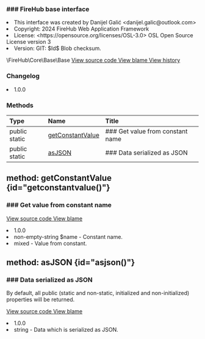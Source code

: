 <title># Base</title>

<code-block lang="php">
<![CDATA[interface Base]]>
</code-block>













### ### FireHub base interface



<deflist>
    <def title="Interface basic info:">
        <list><li>This interface was created by Danijel Galić &lt;danijel.galic@outlook.com&gt;</li><li>Copyright: 2024 FireHub Web Application Framework</li><li>License: &lt;https://opensource.org/licenses/OSL-3.0&gt; OSL Open Source License version 3</li><li>Version: GIT: $Id$ Blob checksum.</li></list>
    </def>
</deflist>

<deflist><def title="Fully Qualified Interface Name:">
        \FireHub\Core\Base\Base
    </def><def title="Source code:">
        <a href="https://github.com/The-FireHub-Project/Core/blob/develop-pre-alpha-m1/src/base/firehub.Base.php#L21">
            View source code
        </a>
    </def>
    <def title="Blame:">
        <a href="https://github.com/The-FireHub-Project/Core/blame/develop-pre-alpha-m1/src/base/firehub.Base.php">
            View blame
        </a>
    </def>
    <def title="History:">
        <a href="https://github.com/The-FireHub-Project/Core/commits/develop-pre-alpha-m1/src/base/firehub.Base.php">
            View history
        </a>
    </def></deflist>
### Changelog
<deflist>
    <def title="Version history:">
        <list><li>1.0.0</li></list>
    </def>
</deflist>


### Methods
| Type | Name | Title |
|:-----|:-----|:------|
|public static |<a href="#getconstantvalue()">getConstantValue</a>|### Get value from constant name|
|public static |<a href="#asjson()">asJSON</a>|### Data serialized as JSON|

## method: getConstantValue {id="getconstantvalue()"}

<code-block lang="php">
    <![CDATA[public static Base::getConstantValue(non-empty-string $name):mixed]]>
</code-block>













### ### Get value from constant name



<deflist><def title="Source code:">
                <a href="https://github.com/The-FireHub-Project/Core/blob/develop-pre-alpha-m1/src/base/firehub.Base.php#L33">
                    View source code
                </a>
            </def>
            <def title="Blame:">
                <a href="https://github.com/The-FireHub-Project/Core/blame/develop-pre-alpha-m1/src/base/firehub.Base.php#L33">
                    View blame
                </a>
            </def></deflist>
<deflist>
    <def title="Version history:">
        <list><li>1.0.0</li></list>
    </def>
</deflist>
<deflist>
    <def title="This method has parameters:">
        <list><li>non-empty-string <format style="bold">$name</format> - <format style="italic">
Constant name.
</format></li></list>
    </def>
</deflist>
<deflist>
    <def title="This method returns:">
        <list><li>mixed - <format style="italic">Value from constant.</format></li></list>
    </def>
</deflist>
## method: asJSON {id="asjson()"}

<code-block lang="php">
    <![CDATA[public static Base::asJSON():string]]>
</code-block>













### ### Data serialized as JSON

<p><format style="italic">By default, all public (static and non-static, initialized and non-initialized) properties will be returned.</format></p>

<deflist><def title="Source code:">
                <a href="https://github.com/The-FireHub-Project/Core/blob/develop-pre-alpha-m1/src/base/firehub.Base.php#L43">
                    View source code
                </a>
            </def>
            <def title="Blame:">
                <a href="https://github.com/The-FireHub-Project/Core/blame/develop-pre-alpha-m1/src/base/firehub.Base.php#L43">
                    View blame
                </a>
            </def></deflist>
<deflist>
    <def title="Version history:">
        <list><li>1.0.0</li></list>
    </def>
</deflist>
<deflist>
    <def title="This method returns:">
        <list><li>string - <format style="italic">Data which is serialized as JSON.</format></li></list>
    </def>
</deflist>